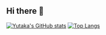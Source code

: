 ## Hi there 👋

[![Yutaka's GitHub stats](https://github-readme-stats.vercel.app/api?username=steelpipe75)](https://github.com/anuraghazra/github-readme-stats)
[![Top Langs](https://github-readme-stats.vercel.app/api/top-langs/?username=steelpipe75&hide=html,css&layout=donut)](https://github.com/anuraghazra/github-readme-stats)

<!--
**steelpipe75/steelpipe75** is a ✨ _special_ ✨ repository because its `README.md` (this file) appears on your GitHub profile.

Here are some ideas to get you started:

- 🔭 I’m currently working on ...
- 🌱 I’m currently learning ...
- 👯 I’m looking to collaborate on ...
- 🤔 I’m looking for help with ...
- 💬 Ask me about ...
- 📫 How to reach me: ...
- 😄 Pronouns: ...
- ⚡ Fun fact: ...
-->
